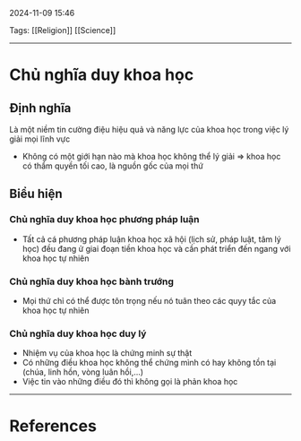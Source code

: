 2024-11-09 15:46

Tags: [[Religion]] [[Science]]

---

# Chủ nghĩa duy khoa học
## Định nghĩa
Là một niềm tin cường điệu hiệu quả và năng lực của khoa học trong việc lý giải mọi lĩnh vực
- Không có một giới hạn nào mà khoa học không thể lý giải
=> khoa học có thẩm quyền tối cao, là nguồn gốc của mọi thứ
## Biểu hiện
### Chủ nghĩa duy khoa học phương pháp luận
- Tất cả cá phương pháp luận khoa học xã hội (lịch sử, pháp luật, tâm lý học) đều đang ử giai đoạn tiền khoa học và cần phát triển đến ngang với khoa học tự nhiên
### Chủ nghĩa duy khoa học bành trướng
- Mọi thứ chỉ có thể được tôn trọng nếu nó tuân theo các quyy tắc của khoa học tự nhiên
### Chủ nghĩa duy khoa học duy lý
- Nhiệm vụ của khoa học là chứng minh sự thật
- Có những điều khoa học không thể chứng mình có hay không tồn tại (chúa, linh hồn, vòng luân hồi,...)
- Việc tin vào những điều đó thì không gọi là phản khoa học

---
# References